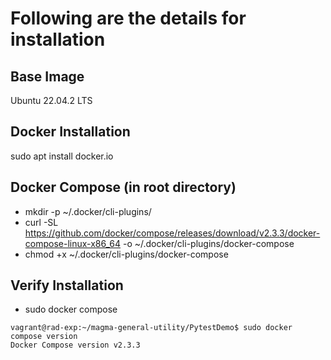 # Following are the details for installation

## Base Image
Ubuntu 22.04.2 LTS

## Docker Installation
sudo apt  install docker.io

## Docker Compose (in root directory)

- mkdir -p ~/.docker/cli-plugins/
- curl -SL https://github.com/docker/compose/releases/download/v2.3.3/docker-compose-linux-x86_64 -o ~/.docker/cli-plugins/docker-compose
- chmod +x ~/.docker/cli-plugins/docker-compose

## Verify Installation
* sudo docker compose
```
vagrant@rad-exp:~/magma-general-utility/PytestDemo$ sudo docker compose version
Docker Compose version v2.3.3
```
